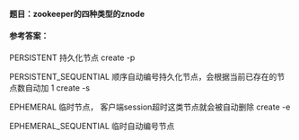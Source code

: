 #### 题目：zookeeper的四种类型的znode

#### 参考答案：

PERSISTENT                持久化节点 create -p
    
PERSISTENT_SEQUENTIAL     顺序自动编号持久化节点，会根据当前已存在的节点数自动加 1 create -s
    
EPHEMERAL                 临时节点， 客户端session超时这类节点就会被自动删除 create -e 
   
EPHEMERAL_SEQUENTIAL      临时自动编号节点